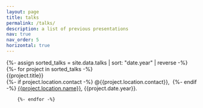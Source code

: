 ```yaml
---
layout: page
title: talks
permalink: /talks/
description: a list of previous presentations
nav: true
nav_order: 5
horizontal: true
---
```


<div class="students">
        {%- assign sorted_talks = site.data.talks | sort: "date.year" | reverse -%}
        {%- for project in sorted_talks -%}
                <div class="project">
                    <div class="row">
                        <div class="col-sm-12">
                                <!-- <a href="{{project.pdf}}"> -->
                                    <div class="title">{{project.title}}</div>
                                <!-- </a> -->
                                {%- if project.location.contact -%}
                                    @{{project.location.contact}},&nbsp;
                                {%- endif -%}
                                <a href="{{project.location.link}}">{{project.location.name}}</a>, 
                                {{project.date.year}}.
                        </div>
                    </div>
                </div>

        {%- endfor -%}

</div>

